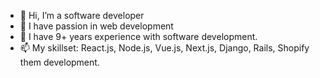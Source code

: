 - 👋 Hi, I’m a software developer
- 👀 I have passion in web development
- 🌱 I have 9+ years experience with software development.
- 📫 My skillset: React.js, Node.js, Vue.js, Next.js, Django, Rails, Shopify them development.

<!---
kadin-he/kadin-he is a ✨ special ✨ repository because its `README.md` (this file) appears on your GitHub profile.
You can click the Preview link to take a look at your changes.
--->
